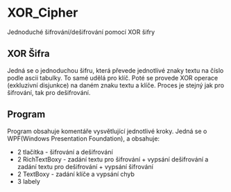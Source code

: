 # XOR_Cipher
Jednoduché šifrování/dešifrování pomocí XOR šifry

## XOR Šifra
Jedná se o jednoduchou šifru, která převede jednotlivé znaky textu na číslo podle ascii tabulky. To samé udělá pro klíč. 
Poté se provede XOR operace (exkluzivní disjunkce) na daném znaku textu a klíče.
Proces je stejný jak pro šifrování, tak pro dešifrování.

## Program
Program obsahuje komentáře vysvětlující jednotlivé kroky.
Jedná se o WPF(Windows Presentation Foundation), a obsahuje: 
  * 2 tlačítka - šifrování a dešifrování
  * 2 RichTextBoxy - zadání textu pro šifrování + vypsání dešifrování a zadání textu pro dešifrování + vypsání šifrování
  * 2 TextBoxy - zadání klíče a vypsání chyb
  * 3 labely
